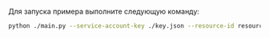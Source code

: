 Для запуска примера выполните следующую команду:

```bash
python ./main.py --service-account-key ./key.json --resource-id resource-1 --folder-id folder --fake
```
